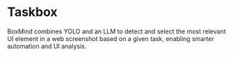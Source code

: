 # Taskbox
BoxMind combines YOLO and an LLM to detect and select the most relevant UI element in a web screenshot based on a given task, enabling smarter automation and UI analysis.
